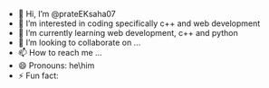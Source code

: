 - 👋 Hi, I’m @prateEKsaha07
- 👀 I’m interested in coding specifically c++ and web development
- 🌱 I’m currently learning web development, c++ and python
- 💞️ I’m looking to collaborate on ...
- 📫 How to reach me ...
- 😄 Pronouns: he\him
- ⚡ Fun fact: 

<!---
prateEKsaha07/prateEKsaha07 is a ✨ special ✨ repository because its `README.md` (this file) appears on your GitHub profile.
You can click the Preview link to take a look at your changes.
--->
